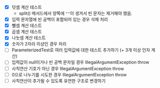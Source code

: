- [x] 덧셈 계산 테스트
  - split() 메서드에서 양쪽에 `""`이 생겨서 빈 문자는 제거해야 했음.
- [x] 입력 문자열에 빈 공백이 포함되어 있는 경우 삭제 처리
- [x] 뺄셈 계산 테스트
- [x] 곱셈 계산 테스트
- [x] 나눗셈 계산 테스트
- [x] 숫자가 2자리 이상인 경우 처리
- [ ] ParameterizedTest로 여러 입력값에 대한 테스트 추가하기 (+ 3개 이상 인자 계산)
- [ ] 입력값이 null이거나 빈 공백 문자일 경우 IllegalArgumentException throw 
- [ ] 사칙연산 기호가 아닌 경우 IllegalArgumentException throw
- [ ] 0으로 나누기를 시도한 경우 IllegalArgumentException throw
- [ ] 사칙연산이 추가될 수 있도록 유연한 구조로 변경하기